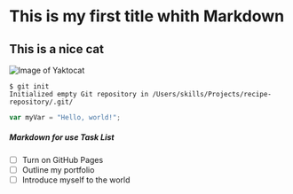 # This is my first title whith Markdown

## This is a nice cat

![Image of Yaktocat](https://octodex.github.com/images/yaktocat.png)

```
$ git init
Initialized empty Git repository in /Users/skills/Projects/recipe-repository/.git/
```


``` javascript
var myVar = "Hello, world!";
```

##### Markdown for use Task List

- [ ] Turn on GitHub Pages
- [ ] Outline my portfolio
- [ ] Introduce myself to the world

